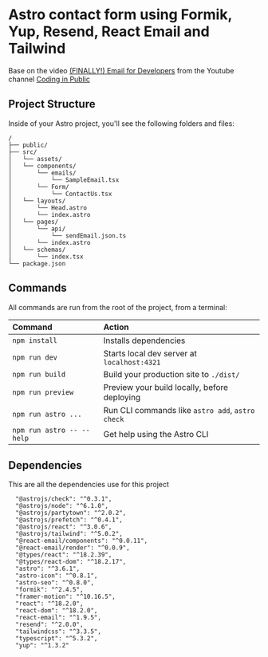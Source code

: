 # Astro contact form using Formik, Yup, Resend, React Email and Tailwind

Base on the video [(FINALLY!) Email for Developers](https://www.youtube.com/watch?v=HyDwVN1AFwY) from the Youtube channel [Coding in Public](https://www.youtube.com/@CodinginPublic)

## Project Structure

Inside of your Astro project, you'll see the following folders and files:

```text
/
├── public/
├── src/
│   └── assets/
│   └── components/
│       └── emails/
│           └── SampleEmail.tsx
│       └── Form/
│           └── ContactUs.tsx
│   └── layouts/
│       └── Head.astro
│       └── index.astro
│   └── pages/
│       └── api/
│           └── sendEmail.json.ts
│       └── index.astro
│   └── schemas/
│       └── index.tsx
└── package.json
```

## Commands

All commands are run from the root of the project, from a terminal:

| Command                   | Action                                           |
| :------------------------ | :----------------------------------------------- |
| `npm install`             | Installs dependencies                            |
| `npm run dev`             | Starts local dev server at `localhost:4321`      |
| `npm run build`           | Build your production site to `./dist/`          |
| `npm run preview`         | Preview your build locally, before deploying     |
| `npm run astro ...`       | Run CLI commands like `astro add`, `astro check` |
| `npm run astro -- --help` | Get help using the Astro CLI                     |

## Dependencies

This are all the dependencies use for this project

```text
  "@astrojs/check": "^0.3.1",
  "@astrojs/node": "^6.1.0",
  "@astrojs/partytown": "^2.0.2",
  "@astrojs/prefetch": "^0.4.1",
  "@astrojs/react": "^3.0.6",
  "@astrojs/tailwind": "^5.0.2",
  "@react-email/components": "^0.0.11",
  "@react-email/render": "^0.0.9",
  "@types/react": "^18.2.39",
  "@types/react-dom": "^18.2.17",
  "astro": "^3.6.1",
  "astro-icon": "^0.8.1",
  "astro-seo": "^0.8.0",
  "formik": "^2.4.5",
  "framer-motion": "^10.16.5",
  "react": "^18.2.0",
  "react-dom": "^18.2.0",
  "react-email": "^1.9.5",
  "resend": "^2.0.0",
  "tailwindcss": "^3.3.5",
  "typescript": "^5.3.2",
  "yup": "^1.3.2"
```
